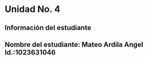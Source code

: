 # Unidad No. 4
## Información del estudiante  
Nombre del estudiante: Mateo Ardila Angel 
Id.:1023631046
---

